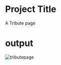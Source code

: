 # Project Title

A Tribute page 

# output

![tributepage](https://github.com/ANSHHULBUDHWAL/html_css_projects/assets/72787705/98d46725-90b2-4d48-8826-8461e42d3b00)
